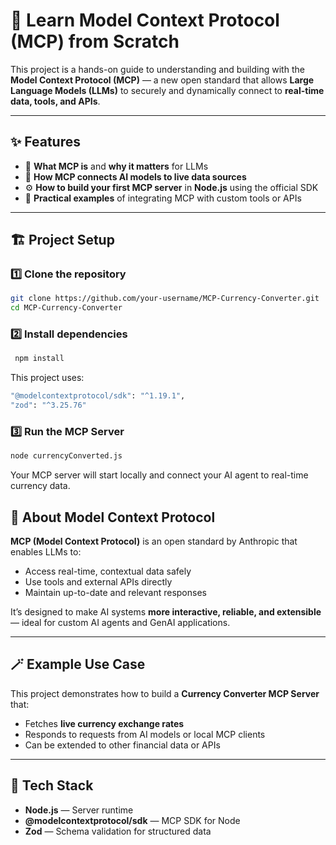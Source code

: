 # 🚀 Learn Model Context Protocol (MCP) from Scratch

This project is a hands-on guide to understanding and building with the **Model Context Protocol (MCP)** — a new open standard that allows **Large Language Models (LLMs)** to securely and dynamically connect to **real-time data, tools, and APIs**.

---

## ✨ Features

- 🧠 **What MCP is** and **why it matters** for LLMs  
- 🔗 **How MCP connects AI models to live data sources**  
- ⚙️ **How to build your first MCP server** in **Node.js** using the official SDK  
- 🧩 **Practical examples** of integrating MCP with custom tools or APIs

---

## 🏗️ Project Setup

### 1️⃣ Clone the repository
```bash
git clone https://github.com/your-username/MCP-Currency-Converter.git
cd MCP-Currency-Converter
```
### 2️⃣ Install dependencies
```bash
 npm install
```
This project uses:
```bash
"@modelcontextprotocol/sdk": "^1.19.1",
"zod": "^3.25.76"
```
### 3️⃣ Run the MCP Server
```bash
node currencyConverted.js
```
Your MCP server will start locally and connect your AI agent to real-time currency data.

## 🧠 About Model Context Protocol

**MCP (Model Context Protocol)** is an open standard by Anthropic that enables LLMs to:

- Access real-time, contextual data safely  
- Use tools and external APIs directly  
- Maintain up-to-date and relevant responses  

It’s designed to make AI systems **more interactive, reliable, and extensible** — ideal for custom AI agents and GenAI applications.

---

## 🪄 Example Use Case

This project demonstrates how to build a **Currency Converter MCP Server** that:

- Fetches **live currency exchange rates**  
- Responds to requests from AI models or local MCP clients  
- Can be extended to other financial data or APIs

---

## 🧩 Tech Stack

- **Node.js** — Server runtime  
- **@modelcontextprotocol/sdk** — MCP SDK for Node  
- **Zod** — Schema validation for structured data

